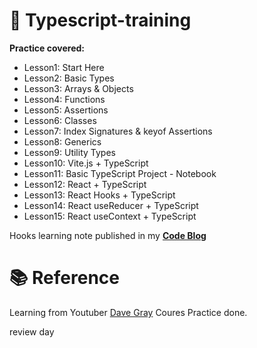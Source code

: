 # 🐰 Typescript-training

**Practice covered:**

- Lesson1: Start Here
- Lesson2: Basic Types
- Lesson3: Arrays & Objects
- Lesson4: Functions
- Lesson5: Assertions
- Lesson6: Classes
- Lesson7: Index Signatures & keyof Assertions
- Lesson8: Generics
- Lesson9: Utility Types
- Lesson10: Vite.js + TypeScript
- Lesson11: Basic TypeScript Project - Notebook
- Lesson12: React + TypeScript
- Lesson13: React Hooks + TypeScript
- Lesson14: React useReducer + TypeScript
- Lesson15: React useContext + TypeScript

Hooks learning note published in my [**Code Blog**](https://nextjs-ts-my-markdown-blog-66cwkyso0-yanliu1111.vercel.app/)

# 📚 Reference

Learning from Youtuber [Dave Gray](https://www.youtube.com/watch?v=gieEQFIfgYc&ab_channel=DaveGray)
Coures Practice done.

review day